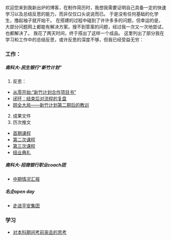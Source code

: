 

欢迎您来到我新出炉的博客，在制作简历时，我想我需要证明自己具备一定的快速学习以及总结反思的能力，而非仅仅口头说说而已。
于是没有任何基础的化学生，撸起袖子就开始干。
在搭建的过程中碰到了许许多多的问题，但幸运的是，大部分问题网上都能有解决方案，搜不到答案的问题，经过我一次又一次地尝试，也都解决了。
我花了两天时间，终于搭出了这样一个成品。
这里列出了部分我在学习和工作中的总结反思，或许反思的深度不够，但我已经受益无穷：

### 工作：
##### 南科大-民生银行“新竹计划”
1. 反思：
 - [从零开始:“新竹计划合作项目书”](需要添加链接)
 - [闭环：结束后对流程的复盘](https://creatletter.github.io/test/blog/2018/11/24/%E6%96%B0%E7%AB%B9%E8%AE%A1%E5%88%92%E6%B5%81%E7%A8%8B%E5%A4%8D%E7%9B%98/)
- [顾全大局——新竹计划第二期后的教训](https://creatletter.github.io/test/blog/2018/11/27/%E9%A1%BE%E5%85%A8%E5%A4%A7%E5%B1%80-%E6%96%B0%E7%AB%B9%E8%AE%A1%E5%88%92%E7%AC%AC%E4%BA%8C%E6%9C%9F%E8%AF%BE%E7%A8%8B%E5%A4%8D%E7%9B%98/)
2. 成果文件
3. 历次推文
  - [首期课程](https://mp.weixin.qq.com/s?__biz=MzIxMDI3MDgyMA==&mid=2247485419&idx=2&sn=c7fb4348ea5bc100f44af4ecc4efb012&chksm=976668e0a011e1f614ee08569b8bebee91e07fa19535683a7785395576846731133c30c8d7c8&mpshare=1&scene=1&srcid=12212C5u642mjcwaohnpsBwr#rd)
  - [第二次课程](https://mp.weixin.qq.com/s__biz=MzIxMDI3MDgyMA==&mid=2247485430&idx=1&sn=b97e18cebea9f5e6b7aa9c16350bcfb7&chksm=976668fda011e1eb769d6881d7adf62121c8b6f296cbcc224a32c88dca9fbe8ef395851ff13e&mpshare=1&scene=1&srcid=12211XmHgAGwxGax738ppTtt#rd)
  - [第三次课程](https://mp.weixin.qq.com/s?__biz=MzIxMDI3MDgyMA==&mid=2247485459&idx=1&sn=c86c19f1ebf42899285b91c97ec5e823&chksm=97666718a011ee0e7d6bdeb1741a994e154354186de5ea657cad6dc273ad28591f6cf45c1000&mpshare=1&scene=1&srcid=1221ez88wJ6kvqNFW0xusvI2#rd)
  - [结业典礼](https://mp.weixin.qq.com/s?__biz=MzIxMDI3MDgyMA==&mid=2247485467&idx=1&sn=7670b9210f8eab76c60b4b5b95dd9da5&chksm=97666710a011ee067a485164a9e49533719f2a22aa8f3f615cce8c5c95d59efc33b7591d7687&mpshare=1&scene=1&srcid=1221bkKyctIgHdSHMFAE0JGd#rd)

##### 南科大-招商银行职业coach团

- [中期情况汇报](需要添加链接)

##### 名企open day
 - [走进平安集团](https://mp.weixin.qq.com/s?__biz=MzIxMDI3MDgyMA==&mid=2247485463&idx=1&sn=114617961c71dc764263257c4b5fea02&chksm=9766671ca011ee0a93a6b9239cca32f8c1541e966f7f25c964ab833966e3b17f2e432aeefa8c&mpshare=1&scene=1&srcid=12216TbHQSs3bpuwYF2430MS#rd)

### 学习
 - [对本科期间考前突击的思考](https://creatletter.github.io/test/%E5%B7%A5%E4%BD%9C%E5%A4%8D%E7%9B%98/2019/01/20/%E5%AF%B9%E6%9C%AC%E7%A7%91%E8%80%83%E5%89%8D%E7%AA%81%E5%87%BB%E7%9A%84%E6%80%9D%E8%80%83/)
